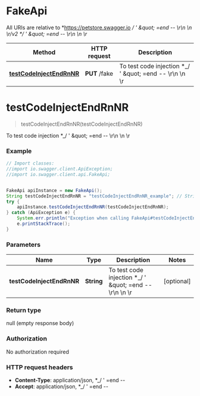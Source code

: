 # FakeApi

All URIs are relative to *https://petstore.swagger.io *_/ &#39; \&quot; &#x3D;end -- \\r\\n \\n \\r/v2 *_/ &#39; \&quot; &#x3D;end -- \\r\\n \\n \\r*

Method | HTTP request | Description
------------- | ------------- | -------------
[**testCodeInjectEndRnNR**](FakeApi.md#testCodeInjectEndRnNR) | **PUT** /fake | To test code injection *_/ &#39; \&quot; &#x3D;end -- \\r\\n \\n \\r


<a name="testCodeInjectEndRnNR"></a>
# **testCodeInjectEndRnNR**
> testCodeInjectEndRnNR(testCodeInjectEndRnNR)

To test code injection *_/ &#39; \&quot; &#x3D;end -- \\r\\n \\n \\r

### Example
```java
// Import classes:
//import io.swagger.client.ApiException;
//import io.swagger.client.api.FakeApi;


FakeApi apiInstance = new FakeApi();
String testCodeInjectEndRnNR = "testCodeInjectEndRnNR_example"; // String | To test code injection *_/ ' \" =end -- \\r\\n \\n \\r
try {
    apiInstance.testCodeInjectEndRnNR(testCodeInjectEndRnNR);
} catch (ApiException e) {
    System.err.println("Exception when calling FakeApi#testCodeInjectEndRnNR");
    e.printStackTrace();
}
```

### Parameters

Name | Type | Description  | Notes
------------- | ------------- | ------------- | -------------
 **testCodeInjectEndRnNR** | **String**| To test code injection *_/ &#39; \&quot; &#x3D;end -- \\r\\n \\n \\r | [optional]

### Return type

null (empty response body)

### Authorization

No authorization required

### HTTP request headers

 - **Content-Type**: application/json, *_/ '  =end --       
 - **Accept**: application/json, *_/ '  =end --       

